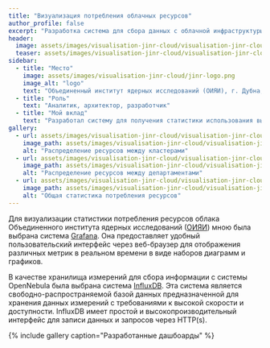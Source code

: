 ```yaml
---
title: "Визуализация потребления облачных ресурсов"
author_profile: false
excerpt: "Разработка система для сбора данных с облачной инфраструктуры основанной на OpenNebula и отображение их с помощью системы Grafana."
header:
  image: assets/images/visualisation-jinr-cloud/visualisation-jinr-cloud-scheme.png
  teaser: assets/images/visualisation-jinr-cloud/visualisation-jinr-cloud-scheme-th-min.png
sidebar:
  - title: "Место"
    image: assets/images/visualisation-jinr-cloud/jinr-logo.png
    image_alt: "logo"
    text: "Объединенный институт ядерных исследований (ОИЯИ), г. Дубна, МО"
  - title: "Роль"
    text: "Аналитик, архитектор, разработчик"
  - title: "Мой вклад"
    text: "Разработал систему для получения статистики использования вычислительных ресурсов облачной инфраструктуры ОИЯИ"
gallery:
  - url: assets/images/visualisation-jinr-cloud/visualisation-jinr-cloud-1-min.png
    image_path: assets/images/visualisation-jinr-cloud/visualisation-jinr-cloud-1-min.png
    alt: "Распределение ресурсов между кластерами"
  - url: assets/images/visualisation-jinr-cloud/visualisation-jinr-cloud-2-min.png
    image_path: assets/images/visualisation-jinr-cloud/visualisation-jinr-cloud-2-min.png
    alt: "Распределение ресурсов между департаментами"
  - url: assets/images/visualisation-jinr-cloud/visualisation-jinr-cloud-3-min.png
    image_path: assets/images/visualisation-jinr-cloud/visualisation-jinr-cloud-3-min.png
    alt: "Общая статистика потребления ресурсов"
---
```


Для визуализации статистики потребления ресурсов облака Объединенного института ядерных исследований ([ОИЯИ](http://jinr.ru)) мною была выбрана система [Grafana](http://grafana.com).
Она предоставляет удобный пользовательский интерфейс через веб-браузер для отображения различных метрик в реальном времени в виде наборов диаграмм и графиков.

В качестве хранилища измерений для сбора информации с системы OpenNebula была выбрана система [InfluxDB](http://influxdata.com).
Эта система является свободно-распространяемой базой данных предназначенной для хранения данных измерений с требованиями к высокой скорости и доступности. InfluxDB имеет простой и высокопроизводительный интерфейс для записи данных и запросов через HTTP(s).

{% include gallery caption="Разработанные дашбоарды" %}
